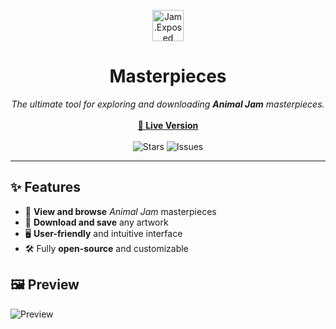 <p align="center">
  <img src="https://github.com/user-attachments/assets/89d7d702-4cfb-4d70-913a-57f577b37816" alt="Jam.Exposed Logo" width="50">
</p>

<h1 align="center">Masterpieces</h1>

<p align="center">
  <i>The ultimate tool for exploring and downloading <strong>Animal Jam</strong> masterpieces.</i>
  <br>
  <br>
  <a href="https://jam.exposed"><strong>🔗 Live Version</strong></a>
  <br>
  <br>
  <img src="https://img.shields.io/github/stars/sxip/masterpieces" alt="Stars">
  <img src="https://img.shields.io/github/issues/sxip/masterpieces" alt="Issues">
</p>

---

## ✨ Features

- 🎨 **View and browse** *Animal Jam* masterpieces
- 💾 **Download and save** any artwork
- 🖥️ **User-friendly** and intuitive interface
- 🛠️ Fully **open-source** and customizable


## 🖼️ Preview
<img src="https://i.imgur.com/DUSVnxk.gif" alt="Preview">
